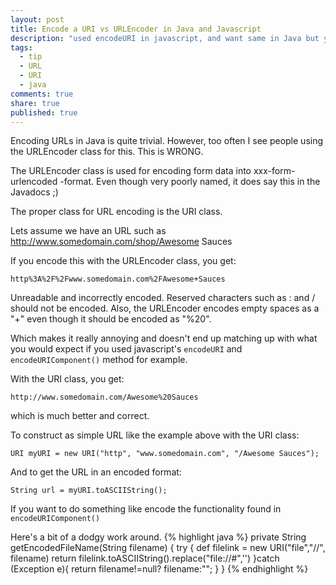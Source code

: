 ```yaml
---
layout: post
title: Encode a URI vs URLEncoder in Java and Javascript
description: "used encodeURI in javascript, and want same in Java but you can't have it"
tags: 
  - tip
  - URL
  - URI
  - java
comments: true
share: true
published: true
---
```


Encoding URLs in Java is quite trivial. However, too often I see people using the URLEncoder class for this. This is WRONG.

The URLEncoder class is used for encoding form data into xxx-form-urlencoded -format. Even though very poorly named, it does say this in the Javadocs ;)

The proper class for URL encoding is the URI class.

Lets assume we have an URL such as http://www.somedomain.com/shop/Awesome Sauces

If you encode this with the URLEncoder class, you get:

```http%3A%2F%2Fwww.somedomain.com%2FAwesome+Sauces```

Unreadable and incorrectly encoded. Reserved characters such as : and / should not be encoded. Also, the URLEncoder encodes empty spaces as a "+" even though it should be encoded as "%20".

Which makes it really annoying and doesn't end up matching up with what you would expect if you used javascript's ```encodeURI``` and ```encodeURIComponent()``` method for example. 

With the URI class, you get:

```http://www.somedomain.com/Awesome%20Sauces```

which is much better and correct.

To construct as simple URL like the example above with the URI class:

```URI myURI = new URI("http", "www.somedomain.com", "/Awesome Sauces");```

And to get the URL in an encoded format:

```String url = myURI.toASCIIString();```

If you want to do something like encode the functionality found in ```encodeURIComponent()```

Here's a bit of a dodgy work around. 
{% highlight java %}
    private String getEncodedFileName(String filename) {
        try {
            def filelink = new URI("file","//", filename)
            return filelink.toASCIIString().replace("file://#",'')
        }catch (Exception e){
            return  filename!=null? filename:"";
        }
    } 
{% endhighlight %}

